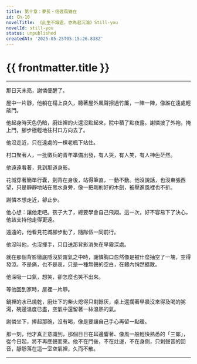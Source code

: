 ```yaml
---
title: 第十章：夢長・信遲風猶在
id: Ch-10
novelTitle: 《此生不識君，亦為君沉淪》Still-you
novelId: still-you
status: unpublished
createdAt: '2025-05-25T05:15:26.838Z'
---
```


# {{ frontmatter.title }}

<script setup>
import { useData } from 'vitepress'
const { frontmatter } = useData()
// 如果需要 withBase，可以取消註解下一行
// import { withBase } from 'vitepress'
</script>

---

那日天未亮，謝憐便醒了。

屋中一片靜，他躺在榻上良久，聽著屋外風聲擦過竹簾，一陣一陣，像誰在遠處輕敲門。

他起身時天色仍暗，廚灶裡的火還沒點起來，院中積了點夜露。謝憐披了外袍，掩上門，腳步極輕地往村口方向去了。

他沒走近，只在遠處的一棵老楓下站住。

村口聚著人，一批徵兵的青年準備出發，有人哭，有人笑，有人神色茫然。

他遠遠看著，見到那道身影。

花城穿著簡單行囊，劍背在身後，站得筆直，一動不動。他沒說話，也沒東張西望，只是靜靜地站在黑水身旁，像一把剛削好的木劍，被壓進風裡也不折。

謝憐本想走近，卻止步。

他心想：讓他走吧。孩子大了，總要學會自己飛翔。這一次，好不容易下了決心，他該支持他走得更遠。

遠遠的，他看見花城腳步動了，隨隊伍一同前行。

他沒叫他，也沒揮手，只目送那背影消失在早霧深處。

就在那個背影徹底隱沒於霧氣之中時，謝憐胸口忽然像是被什麼抽空了一塊，空得發涼。不是痛，也不是哀，只是一種無聲的空白，在體內悄然擴散。

他深吸一口氣，想笑，卻怎麼也笑不出來。

等他回到家時，屋裡一片靜。

鍋裡的水已燒乾，廚灶下的柴火熄得只剩餘灰，桌上還擱著早晨沒來得及喝的粥湯，碗邊溫度已盡，空氣中還留著一絲溫熱的氣。

謝憐坐下，捧起那碗，沒有喝，像是要讓自己手心再留一點暖。

那一刻，他才真正意識到，那個日日在耳邊響著、像風一般輕快熟悉的「三郎」，從今日起，將不再應聲而來。他不在門後，不在灶邊，不在身側，只剩聲音的回音，靜靜落在這一室空氣裡，久而不散。

---

